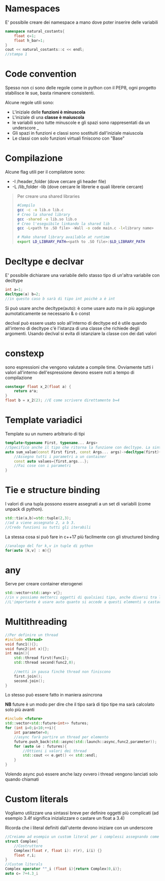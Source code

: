 # Namespaces

E' possibile creare dei namespace a mano dove poter inserire delle variabili
```cpp
namespace natural_costants{
    float c=1;
    float h_bar=1;
}
cout << natural_costants::c << endl;
//stampa 1
```

# Code convention

Spesso non ci sono delle regole come in python con il PEP8, ogni progetto stabilisce le sue, basta rimanere consistenti.

Alcune regole utili sono:

- L'iniziale delle **funzioni è minuscola**
- L'iniziale di una **classe è maiuscola**
- le variabili sono tutte minuscole e gli spazi sono rappresentati da un underscore \_
- Gli spazi in funzioni e classi sono sostituiti dall'iniziale maiuscola
- Le classi con solo funzioni virtuali finiscono con "Base"

# Compilazione

Alcune flag utili per il compilatore sono:

- -I /header_folder (dove cercare gli header file)
- -L /lib_folder -lib (dove cercare le librerie e quali librerie cercare)

> Per creare una shared libraries
>
> ```bash
> #Compilo
> gcc -c -o lib.o lib.c
> # Creo la shared library
> gcc -shared -o lib.so lib.o
> # Creo l'eseguibile linkando la shared lib
> gcc -L<path to .SO file> -Wall -o code main.c -l<library name>
> 
> # Make shared library available at runtime
> export LD_LIBRARY_PATH=<path to .SO file>:$LD_LIBRARY_PATH
> ```

# Decltype e declvar

E' possibile dichiarare una variabile dello stasso tipo di un'altra variabile con decltype
```cpp
int a=1;
decltype(a) b=2; 
//in questo caso b sarà di tipo int poichè a è int
```

Si può usare anche decltype(auto): è come usare auto ma in più aggiunge aumotaticamente se necessario & o const

declval può essere usato solo all'interno di decltype ed è utile quando all'interno di decltype c'è l'istanza di una classe che richiede degli argomenti. Usando declval si evita di istanziare la classe con dei dati valori

# constexp

sono espressioni che vengono valutate a compile time. Ovviamente tutti i valori all'interno dell'espressione devono essere noti a tempo di compilazione
```cpp
constexpr float x_2(float a) {
    return a*a;
}
float b = x_2(2); //E come scrivere direttamente b=4
```

# Template variadici

Template su un numero arbitrario di tipi

```cpp
template<typename First, typename... Args>
//Specifico anche il tipo che ritorna la funzione con decltype. La sintassi per farlo è la seguente
auto sum_value(const First first, const Args... args)->decltype(first){
    //Assegno tutti i parametri a un container
    const auto values={first,args...};
    //Fai cose con i parametri
}

```

# Tie e structure binding

I valori di una tupla possono essere assegnati a un set di variabili (come unpack di python).

```cpp
std::tie(a,b)=std::tuple(2,3);
//ad a viene assegnato 2, a b 3.
//Credo funzioni su tutti gli iterabili
```

La stessa cosa si può fare in c++17 più facilmente con gli structured binding

```cpp
//analogo del for k,v in tuple di python
for(auto [k,v] : m){}
```

# any

Serve per creare container eterogenei

```cpp
std::vector<std::any> v{};
//in v possiamo metterci oggetti di qualsiasi tipo, anche diversi tra loro.
//L'importante è usare auto quanto si accede a questi elementi o castarli a modo
```

# Multithreading

```cpp
//Per definire un thread
#include <thread>
void func1(){};
void func2(int x){};
int main(){
    std::thread first(func1);
    std::thread second(func2,0);
    
    //metti in pausa finchè thread non finiscono
    first.join();
    second.join();
}
```

Lo stesso può essere fatto in maniera asincrona

**NB** future<type> è un modo per dire che il tipo sarà di tipo tipe ma sarà calcolato solo più avanti

```cpp
#include <future>
std::vector<std::future<int>> futures;
for (int i=0;i<10;++i){
    int parameter=0;
    //async farà partire un thread per elemento
    future.push_back(std::async(std::launch::async,func2,parameter));
	for (auto &e : futures){
        //Ottieni i valori dei thread
        std::cout << e.get() << std::endl;
    }
}
```

Volendo async può essere anche lazy ovvero i thread vengono lanciati solo quando chiamati

# Custom literals

Vogliamo utilizzare una sintassi breve per definire oggetti più complicati (ad esempio 3.4f significa inizializzare o castare un float a 3.4)

Ricorda che i literal definiti dall'utente devono iniziare con un underscore 

```cpp
//Creiamo ad esempio un custom literal per i complessi assegnando come literal _i
struct Complex{
    //Costruttore
    Complex(float r, float i): r(r), i(i) {}
    float r,i;
}
//Custom literals
Complex operator ""_i (float i){return Complex(0,i)};
auto c= 7+4.3_i
```

